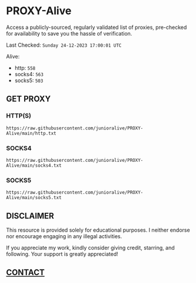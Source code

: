 # PROXY-Alive

Access a publicly-sourced, regularly validated list of proxies, pre-checked for availability to save you the hassle of verification.

Last Checked: `Sunday 24-12-2023 17:00:01 UTC`

Alive:
- http: `558`
- socks4: `563`
- socks5: `503`

## GET PROXY

### HTTP(S)

```https://raw.githubusercontent.com/junioralive/PROXY-Alive/main/http.txt```

### SOCKS4

```https://raw.githubusercontent.com/junioralive/PROXY-Alive/main/socks4.txt```

### SOCKS5

```https://raw.githubusercontent.com/junioralive/PROXY-Alive/main/socks5.txt```

## DISCLAIMER

This resource is provided solely for educational purposes. I neither endorse nor encourage engaging in any illegal activities.

If you appreciate my work, kindly consider giving credit, starring, and following. Your support is greatly appreciated! 

## [CONTACT](https://t.me/TheJuniorAlive)
